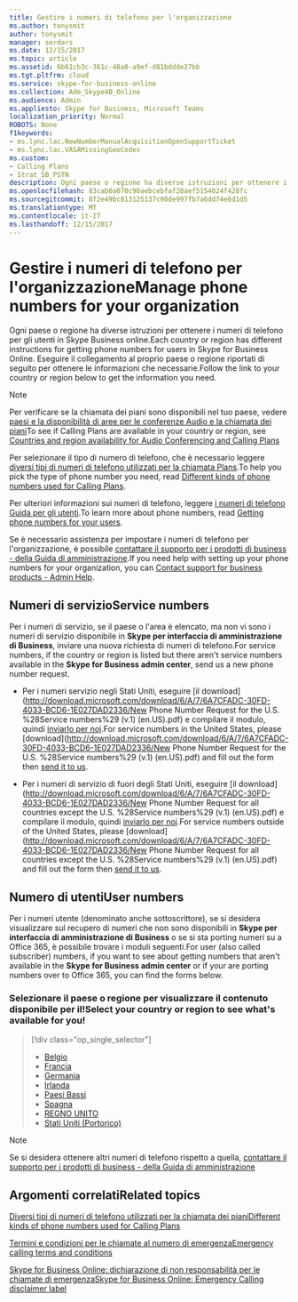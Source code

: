 ```yaml
---
title: Gestire i numeri di telefono per l'organizzazione
ms.author: tonysmit
author: tonysmit
manager: serdars
ms.date: 12/15/2017
ms.topic: article
ms.assetid: 6b61cb3c-361c-48a8-a9ef-d81bddde27bb
ms.tgt.pltfrm: cloud
ms.service: skype-for-business-online
ms.collection: Adm_Skype4B_Online
ms.audience: Admin
ms.appliesto: Skype for Business, Microsoft Teams
localization_priority: Normal
ROBOTS: None
f1keywords:
- ms.lync.lac.NewNumberManualAcquisitionOpenSupportTicket
- ms.lync.lac.VASAMissingGeoCodes
ms.custom:
- Calling Plans
- Strat_SB_PSTN
description: Ogni paese o regione ha diverse istruzioni per ottenere i numeri di telefono per gli utenti in Skype Business online. Eseguire il collegamento al proprio paese o regione riportati di seguito per ottenere le informazioni che necessarie.
ms.openlocfilehash: 83cab0a070c90aebcebfaf20aef5154024f428fc
ms.sourcegitcommit: 8f2e49bc813125137c90de997fb7a6dd74e6d1d5
ms.translationtype: MT
ms.contentlocale: it-IT
ms.lasthandoff: 12/15/2017
---
```

# <a name="manage-phone-numbers-for-your-organization"></a><span data-ttu-id="81449-104">Gestire i numeri di telefono per l'organizzazione</span><span class="sxs-lookup"><span data-stu-id="81449-104">Manage phone numbers for your organization</span></span>

<span data-ttu-id="81449-105">Ogni paese o regione ha diverse istruzioni per ottenere i numeri di telefono per gli utenti in Skype Business online.</span><span class="sxs-lookup"><span data-stu-id="81449-105">Each country or region has different instructions for getting phone numbers for users in Skype for Business Online.</span></span> <span data-ttu-id="81449-106">Eseguire il collegamento al proprio paese o regione riportati di seguito per ottenere le informazioni che necessarie.</span><span class="sxs-lookup"><span data-stu-id="81449-106">Follow the link to your country or region below to get the information you need.</span></span>
  
> [!NOTE]
> <span data-ttu-id="81449-107">Per verificare se la chiamata dei piani sono disponibili nel tuo paese, vedere [paesi e la disponibilità di aree per le conferenze Audio e la chiamata dei piani](../../country-and-region-availability-for-audio-conferencing-and-calling-plans/country-and-region-availability-for-audio-conferencing-and-calling-plans.md)</span><span class="sxs-lookup"><span data-stu-id="81449-107">To see if Calling Plans are available in your country or region, see [Countries and region availability for Audio Conferencing and Calling Plans](../../country-and-region-availability-for-audio-conferencing-and-calling-plans/country-and-region-availability-for-audio-conferencing-and-calling-plans.md)</span></span>
  
<span data-ttu-id="81449-108">Per selezionare il tipo di numero di telefono, che è necessario leggere [diversi tipi di numeri di telefono utilizzati per la chiamata Plans](../../what-are-calling-plans-in-office-365/different-kinds-of-phone-numbers-used-for-calling-plans.md).</span><span class="sxs-lookup"><span data-stu-id="81449-108">To help you pick the type of phone number you need, read [Different kinds of phone numbers used for Calling Plans](../../what-are-calling-plans-in-office-365/different-kinds-of-phone-numbers-used-for-calling-plans.md).</span></span>
  
<span data-ttu-id="81449-109">Per ulteriori informazioni sui numeri di telefono, leggere [i numeri di telefono Guida per gli utenti](../../what-are-calling-plans-in-office-365/getting-phone-numbers-for-your-users.md).</span><span class="sxs-lookup"><span data-stu-id="81449-109">To learn more about phone numbers, read [Getting phone numbers for your users](../../what-are-calling-plans-in-office-365/getting-phone-numbers-for-your-users.md).</span></span>
  
<span data-ttu-id="81449-110">Se è necessario assistenza per impostare i numeri di telefono per l'organizzazione, è possibile [contattare il supporto per i prodotti di business - della Guida di amministrazione](https://support.office.com/en-us/article/32a17ca7-6fa0-4870-8a8d-e25ba4ccfd4b).</span><span class="sxs-lookup"><span data-stu-id="81449-110">If you need help with setting up your phone numbers for your organization, you can [Contact support for business products - Admin Help](https://support.office.com/en-us/article/32a17ca7-6fa0-4870-8a8d-e25ba4ccfd4b).</span></span>
  
## <a name="service-numbers"></a><span data-ttu-id="81449-111">Numeri di servizio</span><span class="sxs-lookup"><span data-stu-id="81449-111">Service numbers</span></span>

<span data-ttu-id="81449-112">Per i numeri di servizio, se il paese o l'area è elencato, ma non vi sono i numeri di servizio disponibile in **Skype per interfaccia di amministrazione di Business**, inviare una nuova richiesta di numeri di telefono.</span><span class="sxs-lookup"><span data-stu-id="81449-112">For service numbers, if the country or region is listed but there aren't service numbers available in the **Skype for Business admin center**, send us a new phone number request.</span></span>
  
- <span data-ttu-id="81449-113">Per i numeri servizio negli Stati Uniti, eseguire [il download](http://download.microsoft.com/download/6/A/7/6A7CFADC-30FD-4033-BCD6-1E027DAD2336/New Phone Number Request for the U.S. %28Service numbers%29 (v.1) (en.US).pdf) e compilare il modulo, quindi [inviarlo per noi](mailto:ptn@microsoft.com).</span><span class="sxs-lookup"><span data-stu-id="81449-113">For service numbers in the United States, please [download](http://download.microsoft.com/download/6/A/7/6A7CFADC-30FD-4033-BCD6-1E027DAD2336/New Phone Number Request for the U.S. %28Service numbers%29 (v.1) (en.US).pdf) and fill out the form then [send it to us](mailto:ptn@microsoft.com).</span></span>
    
- <span data-ttu-id="81449-114">Per i numeri di servizio di fuori degli Stati Uniti, eseguire [il download](http://download.microsoft.com/download/6/A/7/6A7CFADC-30FD-4033-BCD6-1E027DAD2336/New Phone Number Request for all countries except the U.S. %28Service numbers%29 (v.1) (en.US).pdf) e compilare il modulo, quindi [inviarlo per noi](mailto:ptneu@microsoft.com).</span><span class="sxs-lookup"><span data-stu-id="81449-114">For service numbers outside of the United States, please [download](http://download.microsoft.com/download/6/A/7/6A7CFADC-30FD-4033-BCD6-1E027DAD2336/New Phone Number Request for all countries except the U.S. %28Service numbers%29 (v.1) (en.US).pdf) and fill out the form then [send it to us](mailto:ptneu@microsoft.com).</span></span>
    
## <a name="user-numbers"></a><span data-ttu-id="81449-115">Numero di utenti</span><span class="sxs-lookup"><span data-stu-id="81449-115">User numbers</span></span>
<span data-ttu-id="81449-116">Per i numeri utente (denominato anche sottoscrittore), se si desidera visualizzare sul recupero di numeri che non sono disponibili in **Skype per interfaccia di amministrazione di Business** o se si sta porting numeri su a Office 365, è possibile trovare i moduli seguenti.</span><span class="sxs-lookup"><span data-stu-id="81449-116">For user (also called subscriber) numbers, if you want to see about getting numbers that aren't available in the **Skype for Business admin center** or if your are porting numbers over to Office 365, you can find the forms below.</span></span> 

### <a name="select-your-country-or-region-to-see-whats-available-for-you"></a><span data-ttu-id="81449-117">Selezionare il paese o regione per visualizzare il contenuto disponibile per il!</span><span class="sxs-lookup"><span data-stu-id="81449-117">Select your country or region to see what's available for you!</span></span>
> [!div class="op_single_selector"]
> - [Belgio](phone-number-management-for-belgium.md)
> - [Francia](phone-number-management-for-france.md)
> - [Germania](phone-number-management-for-germany.md)
> - [Irlanda](phone-number-management-for-ireland.md)
> - [Paesi Bassi](phone-number-management-for-the-netherlands.md)
> - [Spagna](phone-number-management-for-spain.md)
> - [REGNO UNITO](phone-number-management-for-the-u-k.md)
> - [Stati Uniti (Portorico)](phone-number-management-for-the-u-s.md)

> [!NOTE]
> Se si desidera ottenere altri numeri di telefono rispetto a quella, [contattare il supporto per i prodotti di business - della Guida di amministrazione](https://support.office.com/article/32a17ca7-6fa0-4870-8a8d-e25ba4ccfd4b)
    
## <a name="related-topics"></a><span data-ttu-id="81449-127">Argomenti correlati</span><span class="sxs-lookup"><span data-stu-id="81449-127">Related topics</span></span>
[<span data-ttu-id="81449-128">Diversi tipi di numeri di telefono utilizzati per la chiamata dei piani</span><span class="sxs-lookup"><span data-stu-id="81449-128">Different kinds of phone numbers used for Calling Plans</span></span>](../../what-are-calling-plans-in-office-365/different-kinds-of-phone-numbers-used-for-calling-plans.md)

[<span data-ttu-id="81449-129">Termini e condizioni per le chiamate al numero di emergenza</span><span class="sxs-lookup"><span data-stu-id="81449-129">Emergency calling terms and conditions</span></span>](../../what-are-calling-plans-in-office-365/emergency-calling-terms-and-conditions.md)

[<span data-ttu-id="81449-130">Skype for Business Online: dichiarazione di non responsabilità per le chiamate di emergenza</span><span class="sxs-lookup"><span data-stu-id="81449-130">Skype for Business Online: Emergency Calling disclaimer label</span></span>](https://go.microsoft.com/fwlink/?LinkID=692099)

